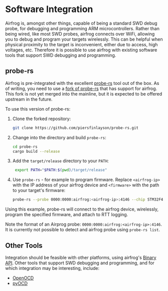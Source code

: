 # Software Integration

Airfrog is, amongst other things, capable of being a standard SWD debug probe, for debugging and programming ARM microcontrollers.  Rather than being wired, like most SWD probes, airfrog connects over WiFi, allowing you to debug and program your targets wirelessly.  This can be helpful when physical proximity to the target is inconvenient, either due to access, high voltages, etc.  Therefore it is possible to use airfrog with existing software tools that support SWD debugging and programming.

## probe-rs

Airfrog is pre-integrated with the excellent [probe-rs](https://probe.rs/) tool out of the box.  As of writing, you need to use a [fork of probe-rs](https://github.com/piersfinlayson/probe-rs) that has support for airfrog.  This fork is not yet merged into the mainline, but it is expected to be offered upstream in the future.

To use this version of probe-rs:

1. Clone the forked repository:
   ```bash
   git clone https://github.com/piersfinlayson/probe-rs.git
   ```

2. Change into the directory and build `probe-rs`:
   ```bash
   cd probe-rs
   cargo build --release
   ```

3. Add the `target/release` directory to your `PATH`:
   ```bash
    export PATH="$PATH:$(pwd)/target/release"
    ```

4. Use `probe-rs` - for example to program firmware.  Replace `<airfrog-ip>` with the IP address of your airfrog device and `<firmware>` with the path to your target's firmware:
    ```bash
    probe-rs --probe 0000:0000:airfrog:<airfrog-ip>:4146 --chip STM32F411RETx <firmware.elf>
    ```

Using this example, probe-rs will connect to the airfrog device, wirelessly, program the specified firmware, and attach to RTT logging.

Note the format of an Airprog probe: `0000:0000:airfrog:<airfrog-ip>:4146`.  It is currently not possible to detect and airfrog probe using `probe-rs list`.

## Other Tools

Integration should be feasible with other platforms, using airfrog's [Binary API](./BINARY-API.md).  Other tools that support SWD debugging and programming, and for which integration may be interesting, include:
- [OpenOCD](http://openocd.org/)
- [pyOCD](https://pyocd.io/)

